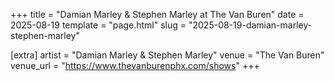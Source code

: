 +++
title = "Damian Marley & Stephen Marley at The Van Buren"
date = 2025-08-19
template = "page.html"
slug = "2025-08-19-damian-marley-stephen-marley"

[extra]
artist = "Damian Marley & Stephen Marley"
venue = "The Van Buren"
venue_url = "https://www.thevanburenphx.com/shows"
+++
